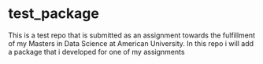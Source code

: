 # test_package
This is a test repo that is submitted as an assignment towards the fulfillment of my Masters in Data Science at American University. In this repo i will add a package that i developed for one of my assignments
